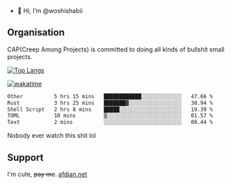 - 👋 Hi, I’m @woshishabii

## Organisation

CAP(Creep Among Projects) is committed to doing all kinds of bullshit small projects.

[![Top Langs](https://github-readme-stats.vercel.app/api/top-langs/?username=woshishabii&layout=compact)](https://github.com/anuraghazra/github-readme-stats)

[![wakatime](https://wakatime.com/badge/user/34d02784-acc1-4a16-82d7-33fdb53c4ed6.svg)](https://wakatime.com/@34d02784-acc1-4a16-82d7-33fdb53c4ed6)


<!--START_SECTION:waka-->

```txt
Other          5 hrs 15 mins   ████████████░░░░░░░░░░░░░   47.66 %
Rust           3 hrs 25 mins   ███████▓░░░░░░░░░░░░░░░░░   30.94 %
Shell Script   2 hrs 8 mins    █████░░░░░░░░░░░░░░░░░░░░   19.39 %
TOML           10 mins         ▒░░░░░░░░░░░░░░░░░░░░░░░░   01.57 %
Text           2 mins          ░░░░░░░░░░░░░░░░░░░░░░░░░   00.44 %
```

<!--END_SECTION:waka-->

Nobody ever watch this shit lol

## Support
I'm cute, ~~pay me~~.
[afdian.net](https://afdian.com/a/woshishabi)

<!---
woshishabii/woshishabii is a ✨ special ✨ repository because its `README.md` (this file) appears on your GitHub profile.
You can click the Preview link to take a look at your changes.
--->
